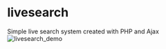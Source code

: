 # livesearch
Simple live search system created with PHP and Ajax
<br>
![livesearch_demo](https://github.com/white-paprika/livesearch/assets/85563648/b30a2a4e-6482-49c3-91d2-169c6295521b)


